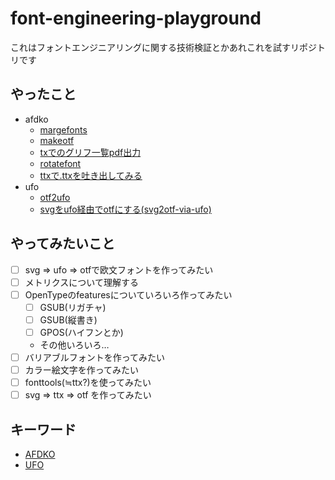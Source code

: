 # font-engineering-playground

これはフォントエンジニアリングに関する技術検証とかあれこれを試すリポジトリです

## やったこと

- afdko
  - [margefonts](./margefonts/README.md)
  - [makeotf](./makeotf/README.md)
  - [txでのグリフ一覧pdf出力](./tx-pdf/README.md)
  - [rotatefont](./rotatefont/README.md)
  - [ttxで.ttxを吐き出してみる](./ttx/README.md)
- ufo
  - [otf2ufo](./otf2ufo/README.md)
  - [svgをufo経由でotfにする(svg2otf-via-ufo)](./svg2otf-via-ufo/README.md)

## やってみたいこと

- [ ] svg => ufo => otfで欧文フォントを作ってみたい
- [ ] メトリクスについて理解する
- [ ] OpenTypeのfeaturesについていろいろ作ってみたい
  - [ ] GSUB(リガチャ)
  - [ ] GSUB(縦書き)
  - [ ] GPOS(ハイフンとか)
  - その他いろいろ…
- [ ] バリアブルフォントを作ってみたい
- [ ] カラー絵文字を作ってみたい
- [ ] fonttools(≒ttx?)を使ってみたい
- [ ] svg => ttx => otf を作ってみたい
 
## キーワード

- [AFDKO](https://github.com/adobe-type-tools/afdko) 
- [UFO](http://unifiedfontobject.org/)
